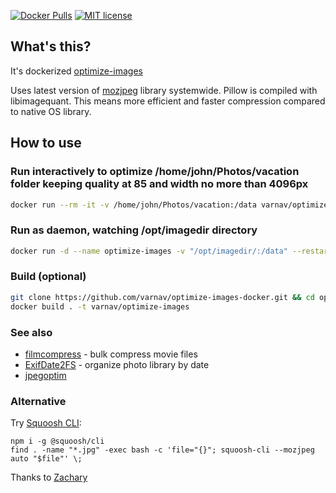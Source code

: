 [![Docker Pulls](https://img.shields.io/docker/pulls/varnav/optimize-images.svg)](https://hub.docker.com/r/varnav/optimize-images) [![MIT license](https://img.shields.io/badge/License-MIT-blue.svg)](https://opensource.org/licenses/MIT/)

## What's this?

It's dockerized [optimize-images](https://github.com/victordomingos/optimize-images/)

Uses latest version of [mozjpeg](https://github.com/mozilla/mozjpeg) library systemwide. Pillow is compiled with libimagequant. This means more efficient and faster compression compared to native OS library.

## How to use

### Run interactively to optimize /home/john/Photos/vacation folder keeping quality at 85 and width no more than 4096px

```sh
docker run --rm -it -v /home/john/Photos/vacation:/data varnav/optimize-images -q 85 -mw 4096 --keep-exif /data
```

### Run as daemon, watching /opt/imagedir directory

```sh
docker run -d --name optimize-images -v "/opt/imagedir/:/data" --restart on-failure:10 --network none --security-opt no-new-privileges  varnav/optimize-images --watch-directory /data
```

### Build (optional)

```sh
git clone https://github.com/varnav/optimize-images-docker.git && cd optimize-images-docker
docker build . -t varnav/optimize-images
```

### See also

* [filmcompress](https://github.com/varnav/filmcompress) - bulk compress movie files
* [ExifDate2FS](https://github.com/varnav/ExifDate2FS) - organize photo library by date
* [jpegoptim](https://github.com/tjko/jpegoptim)

### Alternative

Try [Squoosh CLI](https://www.npmjs.com/package/@squoosh/cli):

```
npm i -g @squoosh/cli
find . -name "*.jpg" -exec bash -c 'file="{}"; squoosh-cli --mozjpeg auto "$file"' \;
```

Thanks to [Zachary](https://zachrussell.net/blog/bulk-optimize-images-with-squoosh-cli/)
